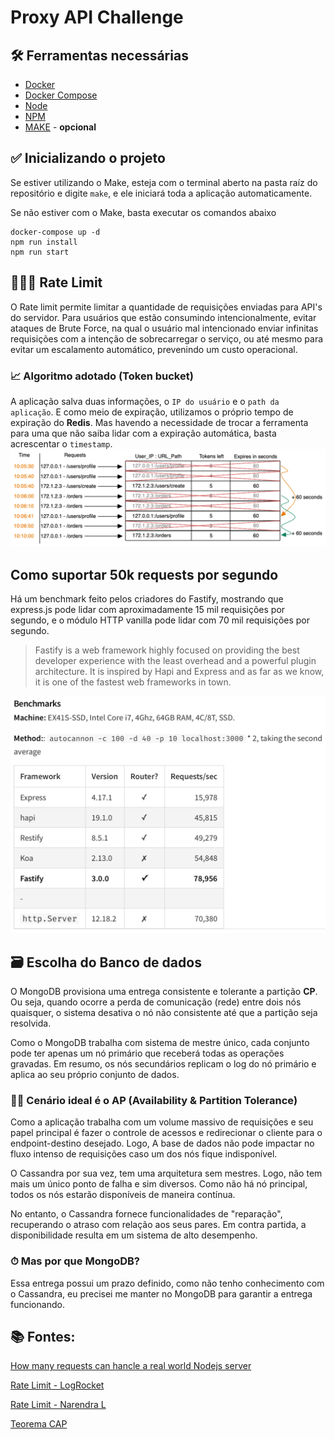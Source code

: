 # Proxy API Challenge

## 🛠 Ferramentas necessárias
- [Docker](https://www.docker.com/)
- [Docker Compose](https://docs.docker.com/compose/)
- [Node](https://nodejs.org/en/)
- [NPM](https://www.npmjs.com/)
- [MAKE](https://guialinux.uniriotec.br/make/) - **opcional**

## ✅ Inicializando o projeto
Se estiver utilizando o Make, esteja com o terminal aberto na pasta raíz do
repositório e digite `make`, e ele iniciará toda a aplicação automaticamente.

Se não estiver com o Make, basta executar os comandos abaixo
```
docker-compose up -d
npm run install
npm run start
```

## 💂🏼‍♂️ Rate Limit
O Rate limit permite limitar a quantidade de requisições enviadas para API's do
servidor. Para usuários que estão consumindo intencionalmente, evitar ataques de
Brute Force, na qual o usuário mal intencionado enviar infinitas requisições com
a intenção de sobrecarregar o serviço, ou até mesmo para evitar um escalamento
automático, prevenindo um custo operacional.

### 📈 Algoritmo adotado (Token bucket)
A aplicação salva duas informações, o `IP do usuário` e o `path da aplicação`. E
como meio de expiração, utilizamos o próprio tempo de expiração do **Redis**.
Mas havendo a necessidade de trocar a ferramenta para uma que não saiba lidar
com a expiração automática, basta acrescentar o `timestamp`.
![Token Bucket](docs/token-bucket.png)

## Como suportar 50k requests por segundo
Há um benchmark feito pelos criadores do Fastify, mostrando que express.js pode
lidar com aproximadamente 15 mil requisições por segundo, e o módulo HTTP
vanilla pode lidar com 70 mil requisições por segundo.
> Fastify is a web framework highly focused on providing the best developer 
experience with the least overhead and a powerful plugin architecture. It is
inspired by Hapi and Express and as far as we know, it is one of the fastest web
frameworks in town.

![Fastify Benchmark](docs/fastify-benchmark.png)

## 🗃 Escolha do Banco de dados
O MongoDB provisiona uma entrega consistente e tolerante a partição **CP**. Ou
seja, quando ocorre a perda de comunicação (rede) entre dois nós quaisquer, o
sistema desativa o nó não consistente até que a partição seja resolvida.

Como o MongoDB trabalha com sistema de mestre único, cada conjunto pode ter
apenas um nó primário que receberá todas as operações gravadas. Em resumo, os
nós secundários replicam o log do nó primário e aplica ao seu próprio conjunto
de dados.

### 💁‍♂️ Cenário ideal é o AP (Availability & Partition Tolerance)
Como a aplicação trabalha com um volume massivo de requisições e seu papel
principal é fazer o controle de acessos e redirecionar o cliente para o 
endpoint-destino desejado. Logo, A base de dados não pode impactar no fluxo
intenso de requisições caso um dos nós fique indisponível.

O Cassandra por sua vez, tem uma arquitetura sem mestres. Logo, não tem mais um
único ponto de falha e sim diversos. Como não há nó principal, todos os nós
estarão disponíveis de maneira contínua.

No entanto, o Cassandra fornece funcionalidades de "reparação", recuperando o
atraso com relação aos seus pares. Em contra partida, a disponibilidade resulta
em um sistema de alto desempenho.

### ⏱ Mas por que MongoDB?
Essa entrega possui um prazo definido, como não tenho conhecimento com o
Cassandra, eu precisei me manter no MongoDB para garantir a entrega funcionando.

## 📚 Fontes:
[How many requests can hancle a real world Nodejs server](https://javascript.plainenglish.io/how-many-requests-can-handle-a-real-world-nodejs-server-side-application-55da7a2f06f3)

[Rate Limit - LogRocket](https://blog.logrocket.com/rate-limiting-node-js/)

[Rate Limit - Narendra L](https://www.youtube.com/watch?v=mhUQe4BKZXs)

[Teorema CAP](https://www.ibm.com/br-pt/cloud/learn/cap-theorem)